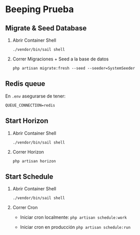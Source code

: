 # Beeping Prueba


## Migrate & Seed Database
1. Abrir Container Shell

    `./vendor/bin/sail shell`

2. Correr Migraciones + Seed a la base de datos

    `php artisan migrate:fresh --seed --seeder=SystemSeeder`

## Redis queue
En `.env` asegurarse de tener:

`QUEUE_CONNECTION=redis`

## Start Horizon
1. Abrir Container Shell

   `./vendor/bin/sail shell`

2. Correr Horizon

   `php artisan horizon`

## Start Schedule
1. Abrir Container Shell

   `./vendor/bin/sail shell`

2. Correr Cron
   - Iniciar cron localmente:
       `php artisan schedule:work`

    - Iniciar cron en producción
    `php artisan schedule:run`

